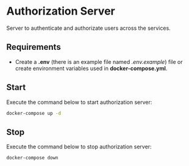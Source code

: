 # Authorization Server

Server to authenticate and authorizate users across the services.

## Requirements

- Create a **.env** (there is an example file named _.env.example_) file or create environment variables used in **docker-compose.yml**.

## Start

Execute the command below to start authorization server:

```bash
docker-compose up -d
```

## Stop

Execute the command below to stop authorization server:

```bash
docker-compose down
```

